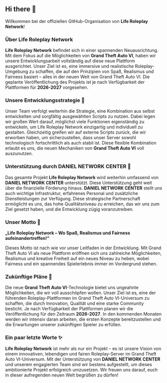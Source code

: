 ## Hi there 👋

Willkommen bei der offiziellen GitHub-Organisation von **Life Roleplay Network**!

### Über Life Roleplay Network

**Life Roleplay Network** befindet sich in einer spannenden Neuausrichtung. Mit dem Fokus auf die Möglichkeiten von **Grand Theft Auto VI**, haben wir unsere Entwicklungsarbeit vollständig auf diese neue Plattform ausgerichtet. Unser Ziel ist es, eine immersive und realistische Roleplay-Umgebung zu schaffen, die auf den Prinzipien von Spaß, Realismus und Fairness basiert – alles in der neuen Welt von Grand Theft Auto VI. Die geplante Veröffentlichung des Projekts ist je nach Verfügbarkeit der Plattformen für **2026-2027** vorgesehen.

### Unsere Entwicklungsstrategie 🚀

Unser Team verfolgt weiterhin die Strategie, eine Kombination aus selbst entwickelten und sorgfältig ausgewählten Scripts zu nutzen. Dabei legen wir großen Wert darauf, möglichst viele Funktionen eigenständig zu entwickeln, um Life Roleplay Network einzigartig und individuell zu gestalten. Gleichzeitig greifen wir auf externe Scripts zurück, die wir erworben haben, um sicherzustellen, dass unser Server sowohl technologisch fortschrittlich als auch stabil ist. Diese flexible Kombination erlaubt es uns, die neuen Mechaniken von **Grand Theft Auto VI** voll auszunutzen.

### Unterstützung durch DANIEL NETWORK CENTER 🤝

Das gesamte Projekt **Life Roleplay Network** wird weiterhin umfassend von **DANIEL NETWORK CENTER** unterstützt. Diese Unterstützung geht weit über die finanzielle Förderung hinaus. **DANIEL NETWORK CENTER** stellt uns auch wichtige Infrastruktur, erfahrenes Personal und zusätzliche Dienstleistungen zur Verfügung. Diese strategische Partnerschaft ermöglicht es uns, das hohe Qualitätsniveau zu erreichen, das wir uns zum Ziel gesetzt haben, und die Entwicklung zügig voranzutreiben.

### Unser Motto 🎯

**„Life Roleplay Network – Wo Spaß, Realismus und Fairness aufeinandertreffen!“**

Dieses Motto ist nach wie vor unser Leitfaden in der Entwicklung. Mit Grand Theft Auto VI als neue Plattform eröffnen sich uns zahlreiche Möglichkeiten, Realismus und kreative Freiheit auf ein neues Niveau zu heben, wobei Fairness und ein spannendes Spielerlebnis immer im Vordergrund stehen.

### Zukünftige Pläne 🔮

Die neue **Grand Theft Auto VI**-Technologie bietet uns ungeahnte Möglichkeiten, die wir voll ausschöpfen wollen. Unser Ziel ist es, eine der führenden Roleplay-Plattformen im Grand Theft Auto VI-Universum zu schaffen, die durch Innovation, Qualität und eine starke Community besticht. Je nach Verfügbarkeit der Plattformen planen wir die Veröffentlichung für den Zeitraum **2026-2027**. In den kommenden Monaten werden wir intensiv daran arbeiten, die ersten Konzepte bereitzustellen und die Erwartungen unserer zukünftigen Spieler zu erfüllen.

### Ein paar letzte Worte ✨

**Life Roleplay Network** ist mehr als nur ein Projekt – es ist unsere Vision von einem innovativen, lebendigen und fairen Roleplay-Server im Grand Theft Auto VI-Universum. Mit der Unterstützung von **DANIEL NETWORK CENTER** und unserem engagierten Team sind wir bestens aufgestellt, um dieses ambitionierte Projekt erfolgreich umzusetzen. Wir freuen uns darauf, euch in dieser aufregenden neuen Welt begrüßen zu dürfen!
